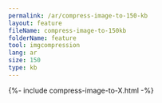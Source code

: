 ```yaml
---
permalink: /ar/compress-image-to-150-kb
layout: feature
fileName: compress-image-to-150kb
folderName: feature
tool: imgcompression
lang: ar
size: 150
type: kb
---
```


{%- include compress-image-to-X.html -%}
